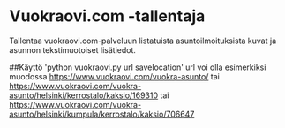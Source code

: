 # Vuokraovi.com -tallentaja
Tallentaa vuokraovi.com-palveluun listatuista asuntoilmoituksista kuvat ja asunnon tekstimuotoiset lisätiedot.

##Käyttö
'python vuokraovi.py url savelocation'
url voi olla esimerkiksi muodossa https://www.vuokraovi.com/vuokra-asunto/ tai https://www.vuokraovi.com/vuokra-asunto/helsinki/kerrostalo/kaksio/169310 tai https://www.vuokraovi.com/vuokra-asunto/helsinki/kumpula/kerrostalo/kaksio/706647
